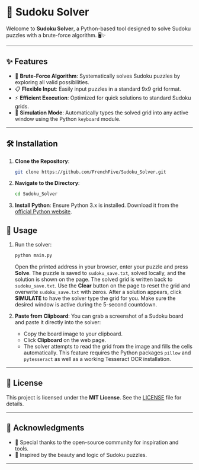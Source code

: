 # 🧩 Sudoku Solver

Welcome to **Sudoku Solver**, a Python-based tool designed to solve Sudoku puzzles with a brute-force algorithm. 🖥️✨

---

## ✨ Features

- 🚀 **Brute-Force Algorithm**: Systematically solves Sudoku puzzles by exploring all valid possibilities.
- 📋 **Flexible Input**: Easily input puzzles in a standard 9x9 grid format.
- ⚡ **Efficient Execution**: Optimized for quick solutions to standard Sudoku grids.
- 🎹 **Simulation Mode**: Automatically types the solved grid into any active window using the Python `keyboard` module.

---

## 🛠️ Installation

1. **Clone the Repository**:
   ```bash
   git clone https://github.com/FrenchFive/Sudoku_Solver.git
   ```
2. **Navigate to the Directory**:
   ```bash
   cd Sudoku_Solver
   ```
3. **Install Python**: Ensure Python 3.x is installed. Download it from the [official Python website](https://www.python.org/downloads/).

## 🔧 Usage

1. Run the solver:
   ```bash
   python main.py
   ```
   Open the printed address in your browser, enter your puzzle and press **Solve**.
   The puzzle is saved to `sudoku_save.txt`, solved locally, and the solution is shown on the page. The solved grid is written back to `sudoku_save.txt`.
   Use the **Clear** button on the page to reset the grid and overwrite `sudoku_save.txt` with zeros.
   After a solution appears, click **SIMULATE** to have the solver type the grid for you. Make sure the desired window is active during the 5-second countdown.

4. **Paste from Clipboard**:
   You can grab a screenshot of a Sudoku board and paste it directly into the solver:
   - Copy the board image to your clipboard.
   - Click **Clipboard** on the web page.
   - The solver attempts to read the grid from the image and fills the cells automatically.
   This feature requires the Python packages `pillow` and `pytesseract` as well as a working Tesseract OCR installation.

---

## 📜 License

This project is licensed under the **MIT License**. See the [LICENSE](LICENSE) file for details.

---

## 🌟 Acknowledgments

- 🙏 Special thanks to the open-source community for inspiration and tools.
- 🧠 Inspired by the beauty and logic of Sudoku puzzles.

---